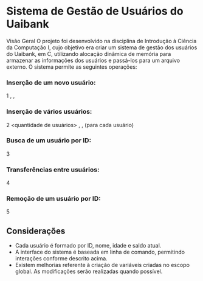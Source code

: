 # Sistema de Gestão de Usuários do Uaibank
Visão Geral
O projeto foi desenvolvido na disciplina de Introdução à Ciência da Computação I, cujo objetivo era criar um sistema de gestão dos usuários do Uaibank, em C, utilizando alocação dinâmica de memória para armazenar as informações dos usuários e passá-los para um arquivo externo. O sistema permite as seguintes operações:

### Inserção de um novo usuário:

1
<nome>, <idade>, <saldo atual>

### Inserção de vários usuários:

2
<quantidade de usuários>
<nome>, <idade>, <saldo atual> (para cada usuário)


### Busca de um usuário por ID:

3
<id>


### Transferências entre usuários:

4
<id de origem> <id de destino> <quantia>

### Remoção de um usuário por ID:

5
<id>

## Considerações
- Cada usuário é formado por ID, nome, idade e saldo atual.
- A interface do sistema é baseada em linha de comando, permitindo interações conforme descrito acima.
- Existem melhorias referente à criação de variáveis criadas no escopo global. As modificações serão realizadas quando possível. 





